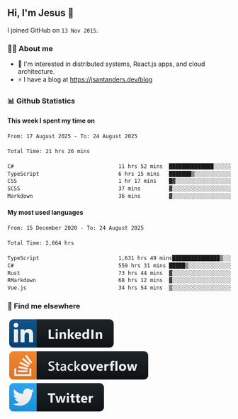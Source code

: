 ## Hi, I'm Jesus 👋

I joined GitHub on `13 Nov 2015`.

<!-- Talking about you -->

### 👨‍💻 About me

- 👦 I'm interested in distributed systems, React.js apps, and cloud architecture.
- ⚡️ I have a blog at <https://jsantanders.dev/blog>

### 📊 Github Statistics

#### This week I spent my time on

<!--START_SECTION:weekly-->

```txt
From: 17 August 2025 - To: 24 August 2025

Total Time: 21 hrs 26 mins

C#                                 11 hrs 52 mins  ██████████████░░░░░░░░░░░   55.38 %
TypeScript                         6 hrs 15 mins   ███████▒░░░░░░░░░░░░░░░░░   29.18 %
CSS                                1 hr 17 mins    █▓░░░░░░░░░░░░░░░░░░░░░░░   06.00 %
SCSS                               37 mins         ▓░░░░░░░░░░░░░░░░░░░░░░░░   02.90 %
Markdown                           36 mins         ▓░░░░░░░░░░░░░░░░░░░░░░░░   02.87 %
```

<!--END_SECTION:weekly-->

#### My most used languages

<!--START_SECTION:alltime-->

```txt
From: 15 December 2020 - To: 24 August 2025

Total Time: 2,664 hrs

TypeScript                         1,631 hrs 49 mins███████████████▒░░░░░░░░░   61.25 %
C#                                 559 hrs 31 mins █████▒░░░░░░░░░░░░░░░░░░░   21.00 %
Rust                               73 hrs 44 mins  ▓░░░░░░░░░░░░░░░░░░░░░░░░   02.77 %
RMarkdown                          68 hrs 12 mins  ▓░░░░░░░░░░░░░░░░░░░░░░░░   02.56 %
Vue.js                             34 hrs 54 mins  ▒░░░░░░░░░░░░░░░░░░░░░░░░   01.31 %
```

<!--END_SECTION:alltime-->

### 📢 Find me elsewhere

<p>
  <a target="_blank" href="https://linkedin.com/in/jsantanders">
    <img src="https://github.com/jsantanders/jsantanders/blob/master/img/linkedin.svg" alt="LinkedIn" style="vertical-align:top; margin:4px">
  </a>
  
  <a target="_blank" href="https://stackoverflow.com/users/7318331/jesus-santander">
    <img src="https://github.com/jsantanders/jsantanders/blob/master/img/stackoverflow.svg" alt="StackOverflow" style="vertical-align:top; margin:4px">
  </a>
  
  <a target="_blank" href="http://twitter.com/jsantanders">
    <img src="https://github.com/jsantanders/jsantanders/blob/master/img/twitter.svg" alt="Twitter" style="vertical-align:top; margin:4px">
  </a>
</p>
